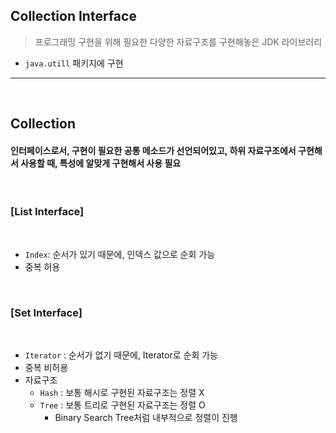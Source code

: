 ## Collection Interface
> 프로그래밍 구현을 위해 필요한 다양한 자료구조를 구현해놓은 JDK 라이브러리
* ```java.utill``` 패키지에 구현 

<hr>
<br>

## Collection

#### 인터페이스로서, 구현이 필요한 공통 메소드가 선언되어있고, 하위 자료구조에서 구현해서 사용할 때, 특성에 알맞게 구현해서 사용 필요

<br>

### [List Interface]

<br>

* ```Index```: 순서가 있기 때문에, 인덱스 값으로 순회 가능
* 중복 허용

<br>

### [Set Interface]

<div align="center">
  
</div>

<br>

* ```Iterator``` : 순서가 없기 때문에, Iterator로 순회 가능
* 중복 비허용
* 자료구조
  * ```Hash``` : 보통 해시로 구현된 자료구조는 정렬 X
  * ```Tree``` : 보통 트리로 구현된 자료구조는 정렬 O 
    * Binary Search Tree처럼 내부적으로 정렬이 진행

